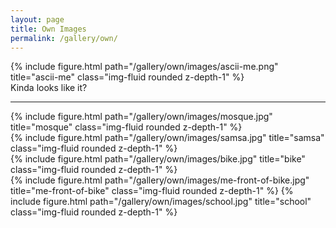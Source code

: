 ```yaml
---
layout: page
title: Own Images
permalink: /gallery/own/
---
```


<div class="row">
    <div class="col-sm mt-3 mt-md-0 text-center">
        {% include figure.html path="/gallery/own/images/ascii-me.png" title="ascii-me" class="img-fluid rounded z-depth-1" %}
    </div>
</div>
<div class="caption">
    Kinda looks like it?
</div>

---

<div class="row">
    <div class="col-sm mt-3 mt-md-0">
        {% include figure.html path="/gallery/own/images/mosque.jpg" title="mosque" class="img-fluid rounded z-depth-1" %}
    </div>
</div>

<div class="row">
    <div class="col-sm mt-3 mt-md-0">
        {% include figure.html path="/gallery/own/images/samsa.jpg" title="samsa" class="img-fluid rounded z-depth-1" %}
    </div>
</div>

<div class="row">
    <div class="col-sm mt-3 mt-md-0">
        {% include figure.html path="/gallery/own/images/bike.jpg" title="bike" class="img-fluid rounded z-depth-1" %}
    </div>
</div>

<div class="row">
    <div class="col-sm mt-3 mt-md-0">
        {% include figure.html path="/gallery/own/images/me-front-of-bike.jpg" title="me-front-of-bike" class="img-fluid rounded z-depth-1" %}
        {% include figure.html path="/gallery/own/images/school.jpg" title="school" class="img-fluid rounded z-depth-1" %}
    </div>
</div>
